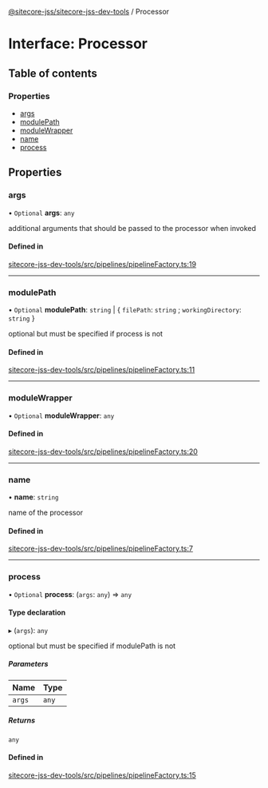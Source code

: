 [@sitecore-jss/sitecore-jss-dev-tools](../README.md) / Processor

# Interface: Processor

## Table of contents

### Properties

- [args](Processor.md#args)
- [modulePath](Processor.md#modulepath)
- [moduleWrapper](Processor.md#modulewrapper)
- [name](Processor.md#name)
- [process](Processor.md#process)

## Properties

### args

• `Optional` **args**: `any`

additional arguments that should be passed to the processor when invoked

#### Defined in

[sitecore-jss-dev-tools/src/pipelines/pipelineFactory.ts:19](https://github.com/Sitecore/jss/blob/2794c8c94/packages/sitecore-jss-dev-tools/src/pipelines/pipelineFactory.ts#L19)

___

### modulePath

• `Optional` **modulePath**: `string` \| \{ `filePath`: `string` ; `workingDirectory`: `string`  }

optional but must be specified if process is not

#### Defined in

[sitecore-jss-dev-tools/src/pipelines/pipelineFactory.ts:11](https://github.com/Sitecore/jss/blob/2794c8c94/packages/sitecore-jss-dev-tools/src/pipelines/pipelineFactory.ts#L11)

___

### moduleWrapper

• `Optional` **moduleWrapper**: `any`

#### Defined in

[sitecore-jss-dev-tools/src/pipelines/pipelineFactory.ts:20](https://github.com/Sitecore/jss/blob/2794c8c94/packages/sitecore-jss-dev-tools/src/pipelines/pipelineFactory.ts#L20)

___

### name

• **name**: `string`

name of the processor

#### Defined in

[sitecore-jss-dev-tools/src/pipelines/pipelineFactory.ts:7](https://github.com/Sitecore/jss/blob/2794c8c94/packages/sitecore-jss-dev-tools/src/pipelines/pipelineFactory.ts#L7)

___

### process

• `Optional` **process**: (`args`: `any`) => `any`

#### Type declaration

▸ (`args`): `any`

optional but must be specified if modulePath is not

##### Parameters

| Name | Type |
| :------ | :------ |
| `args` | `any` |

##### Returns

`any`

#### Defined in

[sitecore-jss-dev-tools/src/pipelines/pipelineFactory.ts:15](https://github.com/Sitecore/jss/blob/2794c8c94/packages/sitecore-jss-dev-tools/src/pipelines/pipelineFactory.ts#L15)
